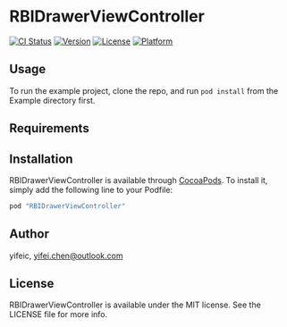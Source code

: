 # RBIDrawerViewController

[![CI Status](http://img.shields.io/travis/yifeic/CYFDrawerViewController.svg?style=flat)](https://travis-ci.org/yifeic/CYFDrawerViewController)
[![Version](https://img.shields.io/cocoapods/v/CYFDrawerViewController.svg?style=flat)](http://cocoapods.org/pods/CYFDrawerViewController)
[![License](https://img.shields.io/cocoapods/l/CYFDrawerViewController.svg?style=flat)](http://cocoapods.org/pods/CYFDrawerViewController)
[![Platform](https://img.shields.io/cocoapods/p/CYFDrawerViewController.svg?style=flat)](http://cocoapods.org/pods/CYFDrawerViewController)

## Usage

To run the example project, clone the repo, and run `pod install` from the Example directory first.

## Requirements

## Installation

RBIDrawerViewController is available through [CocoaPods](http://cocoapods.org). To install
it, simply add the following line to your Podfile:

```ruby
pod "RBIDrawerViewController"
```

## Author

yifeic, yifei.chen@outlook.com

## License

RBIDrawerViewController is available under the MIT license. See the LICENSE file for more info.
